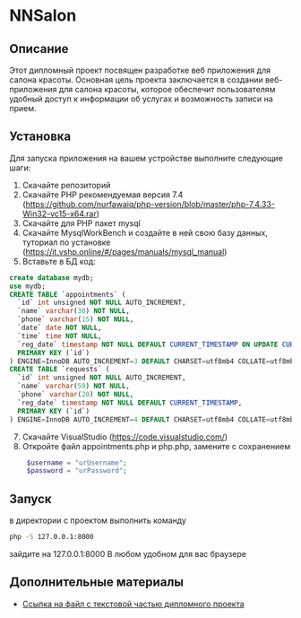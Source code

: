 # NNSalon

## Описание

Этот дипломный проект посвящен разработке веб приложения для салона красоты. Основная цель проекта заключается в создании веб-приложения для салона красоты, которое обеспечит пользователям удобный доступ к информации об услугах и возможность записи на прием.

## Установка

Для запуска приложения на вашем устройстве выполните следующие шаги:

1. Cкачайте репозиторий
2. Скачайте PHP рекомендуемая версия 7.4 (https://github.com/nurfawaiq/php-version/blob/master/php-7.4.33-Win32-vc15-x64.rar)
3. Скачайте для PHP пакет mysql
4. Скачайте MysqlWorkBench и создайте в ней свою базу данных, туториал по установке (https://it.vshp.online/#/pages/manuals/mysql_manual)
5. Вставьте в БД код:
```sql
create database mydb;
use mydb;
CREATE TABLE `appointments` (
  `id` int unsigned NOT NULL AUTO_INCREMENT,
  `name` varchar(30) NOT NULL,
  `phone` varchar(15) NOT NULL,
  `date` date NOT NULL,
  `time` time NOT NULL,
  `reg_date` timestamp NOT NULL DEFAULT CURRENT_TIMESTAMP ON UPDATE CURRENT_TIMESTAMP,
  PRIMARY KEY (`id`)
) ENGINE=InnoDB AUTO_INCREMENT=3 DEFAULT CHARSET=utf8mb4 COLLATE=utf8mb4_0900_ai_ci;
CREATE TABLE `requests` (
  `id` int unsigned NOT NULL AUTO_INCREMENT,
  `name` varchar(50) NOT NULL,
  `phone` varchar(20) NOT NULL,
  `reg_date` timestamp NOT NULL DEFAULT CURRENT_TIMESTAMP,
  PRIMARY KEY (`id`)
) ENGINE=InnoDB AUTO_INCREMENT=4 DEFAULT CHARSET=utf8mb4 COLLATE=utf8mb4_0900_ai_ci;
```
7. Скачайте VisualStudio (https://code.visualstudio.com/)
8. Откройте файл appointments.php и php.php, замените с сохранением
   ```PHP
    $username = "urUsername";
    $password = "urPassword";
   ```

## Запуск

в директории с проектом выполнить команду
```bash
php -S 127.0.0.1:8000
```
зайдите на 127.0.0.1:8000 В любом удобном для вас браузере

## Дополнительные материалы

- [Ссылка на файл с текстовой частью дипломного проекта](https://docs.google.com/document/d/1zudJlvKhELBzWkOkaN8-OP9xMMzN6xtYghWLe1-UBQ8)